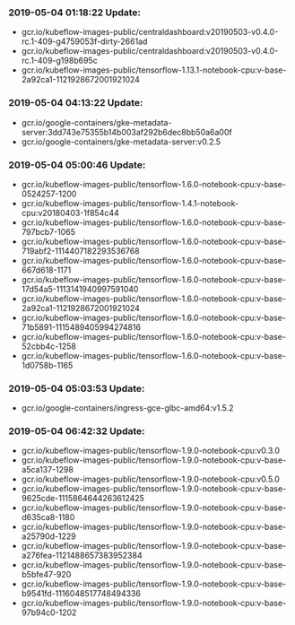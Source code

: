 ### 2019-05-04 01:18:22 Update:

- gcr.io/kubeflow-images-public/centraldashboard:v20190503-v0.4.0-rc.1-409-g4759053f-dirty-2661ad
- gcr.io/kubeflow-images-public/centraldashboard:v20190503-v0.4.0-rc.1-409-g198b695c
- gcr.io/kubeflow-images-public/tensorflow-1.13.1-notebook-cpu:v-base-2a92ca1-1121928672001921024
### 2019-05-04 04:13:22 Update:

- gcr.io/google-containers/gke-metadata-server:3dd743e75355b14b003af292b6dec8bb50a6a00f
- gcr.io/google-containers/gke-metadata-server:v0.2.5
### 2019-05-04 05:00:46 Update:

- gcr.io/kubeflow-images-public/tensorflow-1.6.0-notebook-cpu:v-base-0524257-1200
- gcr.io/kubeflow-images-public/tensorflow-1.4.1-notebook-cpu:v20180403-1f854c44
- gcr.io/kubeflow-images-public/tensorflow-1.6.0-notebook-cpu:v-base-797bcb7-1065
- gcr.io/kubeflow-images-public/tensorflow-1.6.0-notebook-cpu:v-base-719abf2-1114407182293536768
- gcr.io/kubeflow-images-public/tensorflow-1.6.0-notebook-cpu:v-base-667d618-1171
- gcr.io/kubeflow-images-public/tensorflow-1.6.0-notebook-cpu:v-base-17d54a5-1113141940997591040
- gcr.io/kubeflow-images-public/tensorflow-1.6.0-notebook-cpu:v-base-2a92ca1-1121928672001921024
- gcr.io/kubeflow-images-public/tensorflow-1.6.0-notebook-cpu:v-base-71b5891-1115489405994274816
- gcr.io/kubeflow-images-public/tensorflow-1.6.0-notebook-cpu:v-base-52cbb4c-1258
- gcr.io/kubeflow-images-public/tensorflow-1.6.0-notebook-cpu:v-base-1d0758b-1165
### 2019-05-04 05:03:53 Update:

- gcr.io/google-containers/ingress-gce-glbc-amd64:v1.5.2
### 2019-05-04 06:42:32 Update:

- gcr.io/kubeflow-images-public/tensorflow-1.9.0-notebook-cpu:v0.3.0
- gcr.io/kubeflow-images-public/tensorflow-1.9.0-notebook-cpu:v-base-a5ca137-1298
- gcr.io/kubeflow-images-public/tensorflow-1.9.0-notebook-cpu:v0.5.0
- gcr.io/kubeflow-images-public/tensorflow-1.9.0-notebook-cpu:v-base-9625cde-1115864644263612425
- gcr.io/kubeflow-images-public/tensorflow-1.9.0-notebook-cpu:v-base-d635ca8-1180
- gcr.io/kubeflow-images-public/tensorflow-1.9.0-notebook-cpu:v-base-a25790d-1229
- gcr.io/kubeflow-images-public/tensorflow-1.9.0-notebook-cpu:v-base-a276fea-1121488657383952384
- gcr.io/kubeflow-images-public/tensorflow-1.9.0-notebook-cpu:v-base-b5bfe47-920
- gcr.io/kubeflow-images-public/tensorflow-1.9.0-notebook-cpu:v-base-b9541fd-1116048517748494336
- gcr.io/kubeflow-images-public/tensorflow-1.9.0-notebook-cpu:v-base-97b94c0-1202
